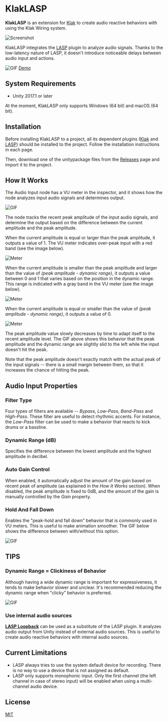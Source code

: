 KlakLASP
========

**KlakLASP** is an extension for [Klak] to create audio reactive behaviors with
using the Klak Wiring system.

![Screenshot](http://i.imgur.com/jAtUMDvl.png)

KlakLASP integrates the [LASP] plugin to analyze audio signals. Thanks to the
low-latency nature of LASP, it doesn't introduce noticeable delays between
audio input and actions.

![GIF](http://i.imgur.com/NoG5EtG.gif)
[Demo](http://radiumsoftware.tumblr.com/post/163292853756)

System Requirements
-------------------

- Unity 2017.1 or later

At the moment, KlakLASP only supports Windows (64 bit) and macOS (64 bit).

Installation
------------

Before installing KlakLASP to a project, all its dependent plugins ([Klak] and
[LASP]) should be installed to the project. Follow the installation
instructions in each page.

Then, download one of the unitypackage files from the [Releases] page and
import it to the project.

How It Works
------------

The Audio Input node has a VU meter in the inspector, and it shows how the node
analyzes input audio signals and determines output.

![GIF](http://i.imgur.com/e4QyD1u.gif)

The node tracks the recent peak amplitude of the input audio signals, and
determine the output based on the difference between the current amplitude and
the peak amplitude.

When the current amplitude is equal or larger than the peak amplitude, it
outputs a value of 1. The VU meter indicates over-peak input with a red band
(see the image below).

![Meter](http://i.imgur.com/6iIJB8z.png)

When the current amplitude is smaller than the peak amplitude and larger than
the value of *(peak amplitude - dynamic range)*, it outputs a value between 0
and 1 that varies based on the position in the dynamic range. This range is
indicated with a gray band in the VU meter (see the image below).

![Meter](http://i.imgur.com/ecLQf0t.png)

When the current amplitude is equal or smaller than the value of *(peak
amplitude - dynamic range)*, it outputs a value of 0.

![Meter](http://i.imgur.com/tDPkH7X.png)

The peak amplitude value slowly decreases by time to adapt itself to the recent
amplitude level. The GIF above shows this behavior that the peak amplitude and
the dynamic range are slightly slid to the left while the input doesn't hit the
peak.

Note that the peak amplitude doesn't exactly match with the actual peak of the
input signals -- there is a small margin between them, so that it increases the
chance of hitting the peak.

Audio Input Properties
----------------------

### Filter Type

Four types of filters are available -- *Bypass*, *Low-Pass*, *Band-Pass* and
*High-Pass*. These filter are useful to detect rhythmic accents. For instance,
the *Low-Pass* filter can be used to make a behavior that reacts to kick drums
or a bassline.

### Dynamic Range (dB)

Specifies the difference between the lowest amplitude and the highest
amplitude in decibel.

### Auto Gain Control

When enabled, it automatically adjust the amount of the gain based on recent
peak of amplitude (as explained in the *How It Works* section). When disabled,
the peak amplitude is fixed to 0dB, and the amount of the gain is manually
controlled by the *Gain* property.

### Hold And Fall Down

Enables the "peak-hold and fall down" behavior that is commonly used in VU
meters. This is useful to make animation smoother. The GIF below shows the
difference between with/without this option.

![GIF](http://i.imgur.com/dhxqaH3.gif)

TIPS
----

### Dynamic Range = Clickiness of Behavior

Although having a wide dynamic range is important for expressiveness, it tends
to make behavior slower and unclear. It's recommended reducing the dynamic
range when "clicky" behavior is preferred.

![GIF](http://i.imgur.com/ljVUjxV.gif)

### Use internal audio sources

**[LASP Loopback]** can be used as a substitute of the LASP plugin. It analyzes
audio output from Unity instead of external audio sources. This is useful to
create audio reactive behaviors with internal audio sources.

[LASP Loopback]: https://github.com/keijiro/Lasp/tree/loopback

Current Limitations
-------------------

- LASP always tries to use the system default device for recording. There is no
  way to use a device that is not assigned as default.
- LASP only supports monophonic input. Only the first channel (the left channel
  in case of stereo input) will be enabled when using a multi-channel audio
  device.

License
-------

[MIT](LICENSE.txt)

[Klak]: https://github.com/keijiro/Klak
[LASP]: https://github.com/keijiro/Lasp
[Releases]: https://github.com/keijiro/KlakLasp/releases
